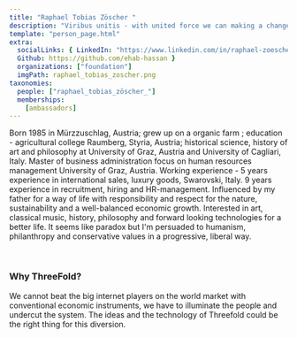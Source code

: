 ```yaml
---
title: "Raphael Tobias Zöscher "
description: "Viribus unitis - with united force we can making a change on worldwide internet."
template: "person_page.html"
extra:
  socialLinks: { LinkedIn: "https://www.linkedin.com/in/raphael-zoescher-3a2b9657",
  Github: https://github.com/ehab-hassan }
  organizations: ["foundation"]
  imgPath: raphael_tobias_zoscher.png
taxonomies:
  people: ["raphael_tobias_zöscher_"]
  memberships:
    [ambassadors]
---
```


Born 1985 in Mürzzuschlag, Austria; grew up on a organic farm ; education - agricultural college Raumberg, Styria, Austria; historical science, history of art and philosophy at University of Graz, Austria and University of Cagliari, Italy. Master of business administration focus on human resources management University of Graz, Austria. Working experience - 5 years experience in international sales, luxury goods, Swarovski, Italy. 9 years experience in recruitment, hiring and HR-management. Influenced by my father for a way of life with responsibility and respect for the nature, sustainability and a well-balanced economic growth. Interested in art, classical music, history, philosophy and forward looking technologies for a better life. It seems like paradox but I'm persuaded to humanism, philanthropy and conservative values in a progressive, liberal way.

<br>

### Why ThreeFold?

We cannot beat the big internet players on the world market with conventional economic instruments, we have to illuminate the people and undercut the system. The ideas and the technology of Threefold could be the right thing for this diversion.